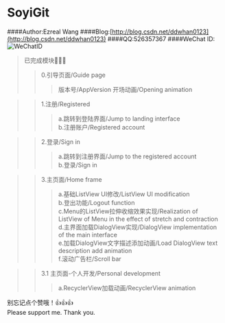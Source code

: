 # SoyiGit
####Author:Ezreal Wang
####Blog:[http://blog.csdn.net/ddwhan0123](http://blog.csdn.net/ddwhan0123) 
####QQ:526357367
####WeChat ID:<br>![WeChatID](https://github.com/ddwhan0123/SoyiGit/blob/master/Soyi/WeChatID.JPG "二维码")
>已完成模块:clap::clap::clap:
>>0.引导页面/Guide page
>>>版本号/AppVersion
>>>开场动画/Opening animation


>>1.注册/Registered<br>
>>>a.跳转到登陆界面/Jump to landing interface<br>
>>>b.注册账户/Registered account

>>2.登录/Sign in<br>
>>>a.跳转到注册界面/Jump to the registered account<br>
>>>b.登录/Sign in<br>


>>3.主页面/Home frame<br>
>>>a.基础ListView UI修改/ListView UI modification<br>
>>>b.登出功能/Logout function<br>
>>>c.Menu的ListView拉伸收缩效果实现/Realization of ListView of Menu in the effect of stretch and contraction<br>
>>>d.主界面加载DialogView实现/DialogView implementation of the main interface<br>
>>>e.加载DialogView文字描述添加动画/Load DialogView text description add animation<br>
>>>f.滚动广告栏/Scroll bar<br>

>>3.1 主页面-个人开发/Personal development<br>
>>>a.RecyclerView加载动画/RecyclerView animation<br>


别忘记点个赞哦！:thumbsup::thumbsup::thumbsup:
<br>
Please support me. Thank you.
